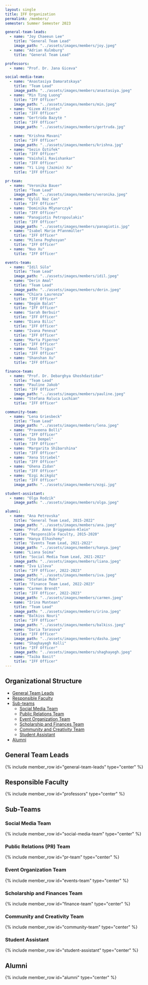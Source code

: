 ```yaml
---
layout: single
title: IFF Organization
permalink: /members/
semester: Summer Semester 2023

general-team-leads:
  - name: "Joy Chaeeun Lee"
    title: "General Team Lead"
    image_path: "../assets/images/members/joy.jpeg"
  - name: "Adrian Kulmburg"
    title: "General Team Lead"

professors:
  - name: "Prof. Dr. Jana Giceva"

social-media-team:
  - name: "Anastasiya Damaratskaya"
    title: "Team Lead"
    image_path: "../assets/images/members/anastasiya.jpeg"
  - name: "Min Ting Luong"
    title: "IFF Officer"
    image_path: "../assets/images/members/min.jpeg"
  - name: "Gizem Altintas"
    title: "IFF Officer"
  - name: "Gertrūda Bazytė "
    title: "IFF Officer"
    image_path: "../assets/images/members/gertruda.jpg"

  - name: "Krishna Mavani"
    title: "IFF Officer"
    image_path: "../assets/images/members/krishna.jpg"
  - name: "Sezin Öztüfek"
    title: "IFF Officer"
  - name: "Vaishali Ravishankar"
    title: "IFF Officer"
  - name: "Yi Ling (Jazmin) Xu"
    title: "IFF Officer"

pr-team:
  - name: "Veronika Bauer"
    title: "Team Lead"
    image_path: "../assets/images/members/veronika.jpeg"
  - name: "Eylül Naz Can"
    title: "IFF Officer"
  - name: "Dominika Młynarczyk"
    title: "IFF Officer"
  - name: "Panagiotis Petropoulakis"
    title: "IFF Officer"
    image_path: "../assets/images/members/panagiotis.jpg"
  - name: "Isabel Marie Pfannmüller"
    title: "IFF Officer"
  - name: "Milena Poghosyan"
    title: "IFF Officer"
  - name: "Nuo Xu"
    title: "IFF Officer"

events-team:
  - name: "Idil Sülo"
    title: "Team Lead"
    image_path: "../assets/images/members/idil.jpeg"
  - name: "Derin Amal"
    title: "Team Lead"
    image_path: "../assets/images/members/derin.jpeg"
  - name: "Chiara Laurenza"
    title: "IFF Officer"
  - name: "Begüm Balat"
    title: "IFF Officer"
  - name: "Sarah Berbuir"
    title: "IFF Officer"
  - name: "Diana Bilic"
    title: "IFF Officer"
  - name: "Ivana Peneva"
    title: "IFF Officer"
  - name: "Marta Piperno"
    title: "IFF Officer"
  - name: "Amal Trigui"
    title: "IFF Officer"
  - name: "Shanshan Xu"
    title: "IFF Officer"

finance-team:
  - name: "Prof. Dr. Debarghya Ghoshdastidar"
    title: "Team Lead"
  - name: "Pauline Jakob"
    title: "IFF Officer"
    image_path: "../assets/images/members/pauline.jpeg"
  - name: "Stefana Raluca Luchian"
    title: "IFF Officer"

community-team:
  - name: "Lena Griesbeck"
    title: "Team Lead"
    image_path: "../assets/images/members/lena.jpeg"
  - name: "Praveena Bolli"
    title: "IFF Officer"
  - name: "Ina Dempel"
    title: "IFF Officer"
  - name: "Margarita Shibarshina"
    title: "IFF Officer"
  - name: "Xena Striebel"
    title: "IFF Officer"
  - name: "Ghena Zidan"
    title: "IFF Officer"
  - name: "Ezgi Acikgöz"
    title: "IFF Officer"
    image_path: "../assets/images/members/ezgi.jpg"

student-assistant:
  - name: "Olga Rodzik"
    image_path: "../assets/images/members/olga.jpeg"

alumni:
  - name: "Ana Petrovska"
    title: "General Team Lead, 2015-2022"
    image_path: "../assets/images/members/ana.jpeg"
  - name: "Prof. Anne Brüggemann-Klein"
    title: "Responsible Faculty, 2015-2020"
  - name: "Hanya Elhashemy"
    title: "Events Team Lead, 2021-2022"
    image_path: "../assets/images/members/hanya.jpeg"
  - name: "Liana Soima"
    title: "Social Media Team Lead, 2021-2022"
    image_path: "../assets/images/members/liana.jpeg"
  - name: "Iva Lilova"
    title: "IFF Officer, 2022-2023"
    image_path: "../assets/images/members/iva.jpeg"
  - name: "Stefanie Mohr"
    title: "Finance Team Lead, 2022-2023"
  - name: "Carmen Brendt"
    title: "IFF Officer, 2022-2023"
    image_path: "../assets/images/members/carmen.jpeg"
  - name: "Irina Muntean"
    title: "Team Lead"
    image_path: "../assets/images/members/irina.jpeg"
  - name: "Balkiss Nouri"
    title: "IFF Officer"
    image_path: "../assets/images/members/balkiss.jpeg"
  - name: "Daria Tarasova"
    title: "IFF Officer"
    image_path: "../assets/images/members/dasha.jpeg"
  - name: "Shaghayegh Kolli"
    title: "IFF Officer"
    image_path: "../assets/images/members/shaghayegh.jpeg"
  - name: "Taiba Basit"
    title: "IFF Officer"
---
```


## Organizational Structure

- [General Team Leads](#general-team-leads)
- [Responsible Faculty](#professors)
- [Sub-teams](#sub-teams)
  - [Social Media Team](#social-media-team)
  - [Public Relations Team](#public-relations-team)
  - [Event Organization Team](#event-organization-team)
  - [Scholarship and Finances Team](#scholarship-and-finances-team)
  - [Community and Creativity Team](#community-and-creativity-team)
  - [Student Assistant](#student-assistant)
- [Alumni](#past-members)

## General Team Leads

{% include member_row id="general-team-leads" type="center" %}

## Responsible Faculty

{% include member_row id="professors" type="center" %}

## Sub-Teams

### Social Media Team

{% include member_row id="social-media-team" type="center" %}

### Public Relations (PR) Team

{% include member_row id="pr-team" type="center" %}

### Event Organization Team

{% include member_row id="events-team" type="center" %}

### Scholarship and Finances Team

{% include member_row id="finance-team" type="center" %}

### Community and Creativity Team

{% include member_row id="community-team" type="center" %}

### Student Assistant

{% include member_row id="student-assistant" type="center" %}

## Alumni

{% include member_row id="alumni" type="center" %}

